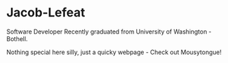 # Jacob-Lefeat
Software Developer Recently graduated from University of Washington - Bothell.

Nothing special here silly, just a quicky webpage - Check out Mousytongue!
